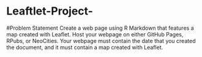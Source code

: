 # Leaftlet-Project- 

#Problem Statement
Create a web page using R Markdown that features a map created with Leaflet.
Host your webpage on either GitHub Pages, RPubs, or NeoCities.
Your webpage must contain the date that you created the document, and it must contain a map created with Leaflet.


